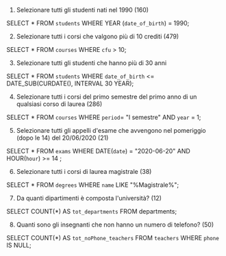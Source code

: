 1. Selezionare tutti gli studenti nati nel 1990 (160)

SELECT \*
FROM `students`
WHERE YEAR (`date_of_birth`) = 1990;

2. Selezionare tutti i corsi che valgono più di 10 crediti (479)

SELECT \*
FROM `courses`
WHERE `cfu` > 10;

3. Selezionare tutti gli studenti che hanno più di 30 anni

SELECT \*
FROM `students`
WHERE `date_of_birth` <= DATE_SUB(CURDATE(), INTERVAL 30 YEAR);

4. Selezionare tutti i corsi del primo semestre del primo anno di un qualsiasi corso di
   laurea (286)

SELECT \* FROM `courses`
WHERE `period`= "I semestre" AND `year` = 1;

5. Selezionare tutti gli appelli d'esame che avvengono nel pomeriggio (dopo le 14) del
   20/06/2020 (21)

SELECT \*
FROM `exams`
WHERE DATE(`date`) = "2020-06-20" AND HOUR(`hour`) >= 14 ;

6. Selezionare tutti i corsi di laurea magistrale (38)

SELECT \*
FROM `degrees`
WHERE `name` LIKE "%Magistrale%";

7. Da quanti dipartimenti è composta l'università? (12)

SELECT COUNT(\*) AS `tot_departments`
FROM departments;

8. Quanti sono gli insegnanti che non hanno un numero di telefono? (50)

SELECT COUNT(\*) AS `tot_noPhone_teachers`
FROM `teachers`
WHERE `phone` IS NULL;
